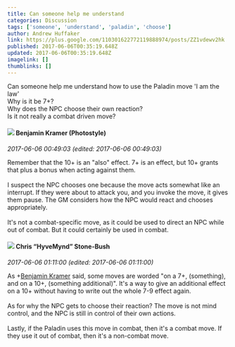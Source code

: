 ```yaml
---
title: Can someone help me understand
categories: Discussion
tags: ['someone', 'understand', 'paladin', 'choose']
author: Andrew Huffaker
link: https://plus.google.com/110301622772119888974/posts/ZZ1vdewv2hk
published: 2017-06-06T00:35:19.648Z
updated: 2017-06-06T00:35:19.648Z
imagelink: []
thumblinks: []
---
```


Can someone help me understand how to use the Paladin move &#39;I am the law&#39; <br />Why is it be 7+?<br />Why does the NPC choose their own reaction?<br />Is it not really a combat driven move?
<div id='comment z12ntzhr4x2tyjnq204cftxpikirjhdp5mw0k'>
  <h4><img src='{{site.baseurl}}//images/avatars/107323876295285638890_photo.jpg'> Benjamin Kramer (Photostyle)</h4>
      <p><cite>2017-06-06 00:49:03 (edited: 2017-06-06 00:49:03)</cite></p>
        <p>Remember that the 10+ is an &quot;also&quot; effect. 7+ is an effect, but 10+ grants that plus a bonus when acting against them.<br /><br />I suspect the NPC chooses one because the move acts somewhat like an interrupt.  If they were about to attack you, and you invoke the move, it gives them pause. The GM considers how the NPC would react and chooses appropriately.<br /><br />It&#39;s not a combat-specific move, as it could be used to direct an NPC while out of combat. But it could certainly be used in combat.</p>
</div>
        

<div id='comment z12ntzhr4x2tyjnq204cftxpikirjhdp5mw0k'>
  <h4><img src='{{site.baseurl}}//images/avatars/108053817066303198241_photo.jpg'> Chris “HyveMynd” Stone-Bush</h4>
      <p><cite>2017-06-06 01:11:00 (edited: 2017-06-06 01:11:00)</cite></p>
        <p>As <span class="proflinkWrapper"><span class="proflinkPrefix">+</span><a class="proflink" href="https://plus.google.com/107323876295285638890" oid="107323876295285638890">Benjamin Kramer</a></span> said, some moves are worded &quot;on a 7+, (something), and on a 10+, (something additional)&quot;. It&#39;s a way to give an additional effect on a 10+ without having to write out the whole 7-9 effect again.<br /><br />As for why the NPC gets to choose their reaction? The move is not mind control, and the NPC is still in control of their own actions.<br /><br />Lastly, if the Paladin uses this move in combat, then it&#39;s a combat move. If they use it out of combat, then it&#39;s a non-combat move.</p>
</div>
        